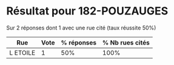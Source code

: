 # Résultat pour 182-POUZAUGES

Sur 2 réponses dont 1 avec une rue cité (taux réussite 50%)

| Rue | Vote | % réponses | % Nb rues cités|
|-----|------|------------|----------------|
| L ETOILE | 1 | 50% | 100%|
